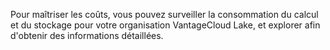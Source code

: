 Pour maîtriser les coûts, vous pouvez surveiller la consommation du calcul et du stockage pour votre organisation VantageCloud Lake, et explorer afin d'obtenir des informations détaillées.

